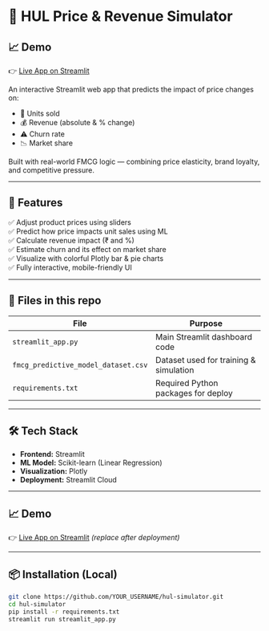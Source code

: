 # 🧴 HUL Price & Revenue Simulator
## 📈 Demo

👉 [Live App on Streamlit](https://hul-simulator-qbs7zmudubbbjb7zckednb.streamlit.app/)

An interactive Streamlit web app that predicts the impact of price changes on:
- 🧾 Units sold
- 💰 Revenue (absolute & % change)
- ⚠️ Churn rate
- 📉 Market share

Built with real-world FMCG logic — combining price elasticity, brand loyalty, and competitive pressure.

---

## 🚀 Features

✅ Adjust product prices using sliders  
✅ Predict how price impacts unit sales using ML  
✅ Calculate revenue impact (₹ and %)  
✅ Estimate churn and its effect on market share  
✅ Visualize with colorful Plotly bar & pie charts  
✅ Fully interactive, mobile-friendly UI

---

## 📂 Files in this repo

| File                        | Purpose                              |
|----------------------------|--------------------------------------|
| `streamlit_app.py`         | Main Streamlit dashboard code        |
| `fmcg_predictive_model_dataset.csv` | Dataset used for training & simulation |
| `requirements.txt`         | Required Python packages for deploy  |

---

## 🛠 Tech Stack

- **Frontend:** Streamlit  
- **ML Model:** Scikit-learn (Linear Regression)  
- **Visualization:** Plotly  
- **Deployment:** Streamlit Cloud

---

## 📈 Demo

👉 [Live App on Streamlit](https://YOUR-APP-URL.streamlit.app) *(replace after deployment)*

---

## 📦 Installation (Local)

```bash
git clone https://github.com/YOUR_USERNAME/hul-simulator.git
cd hul-simulator
pip install -r requirements.txt
streamlit run streamlit_app.py
